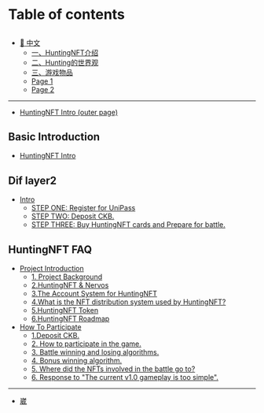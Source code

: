 # Table of contents

##

* [📔 中文](README.md)
  * [一、HuntingNFT介绍](undefined/zhong-wen/page-2.md)
  * [二、Hunting的世界观](undefined/zhong-wen/er-hunting-de-shi-jie-guan.md)
  * [三、游戏物品](undefined/zhong-wen/san-you-xi-wu-pin.md)
  * [Page 1](undefined/zhong-wen/page-1.md)
  * [Page 2](<undefined/zhong-wen/page-2 (1).md>)

***

* [HuntingNFT Intro (outer page)](<README (1).md>)

## Basic Introduction

* [HuntingNFT Intro](basic-introduction/huntingnft-intro.md)

## Dif layer2

* [Intro](dif-layer2/intro/README.md)
  * [STEP ONE: Register for UniPass](dif-layer2/intro/step-one-register-for-unipass.md)
  * [STEP TWO:  Deposit CKB.](dif-layer2/intro/step-two-deposit-ckb..md)
  * [STEP THREE: Buy HuntingNFT cards and Prepare for battle.](dif-layer2/intro/step-three-buy-huntingnft-cards-and-prepare-for-battle..md)

## HuntingNFT FAQ

* [Project Introduction](huntingnft-faq/project-introduction/README.md)
  * [1. Project Background](huntingnft-faq/project-introduction/1.-project-background.md)
  * [2.HuntingNFT & Nervos](huntingnft-faq/project-introduction/2.huntingnft-and-nervos.md)
  * [3.The Account System for HuntingNFT](huntingnft-faq/project-introduction/3.the-account-system-for-huntingnft.md)
  * [4.What is the NFT distribution system used by HuntingNFT?](huntingnft-faq/project-introduction/4.what-is-the-nft-distribution-system-used-by-huntingnft.md)
  * [5.HuntingNFT Token](huntingnft-faq/project-introduction/5.huntingnft-token.md)
  * [6.HuntingNFT Roadmap](huntingnft-faq/project-introduction/6.huntingnft-roadmap.md)
* [How To Participate](huntingnft-faq/how-to-participate/README.md)
  * [1.Deposit CKB.](huntingnft-faq/how-to-participate/1.deposit-ckb..md)
  * [2. How to participate in the game.](huntingnft-faq/how-to-participate/2.-how-to-participate-in-the-game..md)
  * [3. Battle winning and losing algorithms.](huntingnft-faq/how-to-participate/3.-battle-winning-and-losing-algorithms..md)
  * [4. Bonus winning algorithm.](huntingnft-faq/how-to-participate/4.-bonus-winning-algorithm..md)
  * [5. Where did the NFTs involved in the battle go to?](huntingnft-faq/how-to-participate/5.-where-did-the-nfts-involved-in-the-battle-go-to.md)
  * [6. Response to "The current v1.0 gameplay is too simple".](huntingnft-faq/how-to-participate/6.-response-to-the-current-v1.0-gameplay-is-too-simple-..md)

***

* [崴](https://www.google.com.cn)
